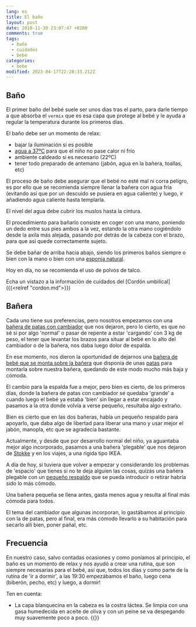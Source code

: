 ```yaml
---
lang: es
title: El baño
layout: post
date: 2018-11-30 23:07:47 +0200
comments: true
tags:
  - baño
  - cuidados
  - bebe
categories:
  - bebe
modified: 2023-04-17T22:28:33.212Z
---
```


## Baño

El primer baño del bebé suele ser unos dias tras el parto, para darle tiempo a que absorba el `vermix` que es esa capa que protege al bebé y le ayuda a regular la temperatura durante los primeros días.

El baño debe ser un momento de relax:

- bajar la iluminación si es posible
- [agua a 37ºC](https://www.amazon.es/dp/B00E972VZW?tag=redken-21) para que el niño no pase calor ni frío
- ambiente caldeado si es necesario (22ºC)
- tener todo preparado de antemano (jabón, agua en la bañera, toallas, etc)

El proceso de baño debe asegurar que el bebé no esté mal ni corra peligro, es por ello que se recomienda siempre llenar la bañera con agua fría (evitando así que por un descuido se pusiera en agua caliente) y luego, ir añadiendo agua caliente hasta templarla.

El nivel del agua debe cubrir los muslos hasta la cintura.

El procedimiento para bañarlo consiste en coger con una mano, poniendo un dedo entre sus pies ambos a la vez, estando la otra mano cogiéndolo desde la axila más alejada, pasando por detrás de la cabeza con el brazo, para que así quede correctamente sujeto.

Se debe bañar de arriba hacia abajo, siendo los primeros baños siempre o bien con la mano o bien con una [esponja natural](https://www.amazon.es/dp/B00632IP6K?tag=redken-21).

Hoy en día, no se recomienda el uso de polvos de talco.

Echa un vistazo a la información de cuidados del [Cordón umbilical]({{<relref "cordon.md">}})

## Bañera

Cada uno tiene sus preferencias, pero nosotros empezamos con una [bañera de patas con cambiador](https://www.amazon.es/dp/B00O0W7ACK?tag=redken-21) que nos dejaron, pero lo cierto, es que no sé si por algo 'normal' o pasar de repente a estar 'cargando' con 3 kg de peso, el tener que levantar los brazos para situar al bebé en lo alto del cambiador o de la bañera, nos daba luego dolor de espalda.

En ese momento, nos dieron la oportunidad de dejarnos una [bañera de bebé que se monta sobre la bañera](https://www.amazon.es/dp/B00H8LC0H0?tag=redken-21) que disponía de unas [patas](https://www.amazon.es/dp/B00N1218MI?tag=redken-21) para montarla sobre nuestra bañera, quedando de este modo mucho más baja y cómoda.

El cambio para la espalda fue a mejor, pero bien es cierto, de los primeros días, donde la bañera de patas con cambiador se quedaba 'grande' a cuando luego el bebé ya estaba 'bien' sin llegar a estar encajado y pasamos a la otra donde volvía a verse pequeño, resultaba algo extraño.

Bien es cierto que en las dos bañeras, había un pequeño respaldo para apoyarlo, que daba algo de libertad para liberar una mano y usar mejor el jabón, manopla, etc que se agradecía bastante.

Actualmente, y desde que por desarrollo normal del niño, ya aguantaba mejor algo incorporado, pasamos a una bañera 'plegable' que nos dejaron de [Stokke](https://www.amazon.es/dp/B00KFH13QI?tag=redken-21) y en los viajes, a una rígida tipo IKEA.

A día de hoy, si tuviera que volver a empezar y considerando los problemas de 'espacio' que tienes si no te deja alguien las cosas, quizás una bañera plegable con un [pequeño respaldo](https://www.amazon.es/dp/B004WZGO36?tag=redken-21) que se pueda introducir o retirar habría sido lo más cómodo.

Una bañera pequeña se llena antes, gasta menos agua y resulta al final más cómoda para todos.

El tema del cambiador que algunas incorporan, lo gastábamos al principio con la de patas, pero al final, era más cómodo llevarlo a su habitación para secarlo allí bien, poner pañal, etc.

## Frecuencia

En nuestro caso, salvo contadas ocasiones y como poníamos al principio, el baño es un momento de relax y nos ayudó a crear una rutina, que son siempre necesarias para el bebé, así que, todos los días y como parte de la rutina de 'ir a dormir', a las 19:30 empezábamos el baño, luego cena (biberón, pecho, etc) y luego, a dormir!

Ten en cuenta:

- La capa blanquecina en la cabeza es la costra láctea. Se limpia con una gasa humedecida en aceite de oliva y con un peine se va despegando muy suavemente poco a poco.
  {{<disfruta>}}
